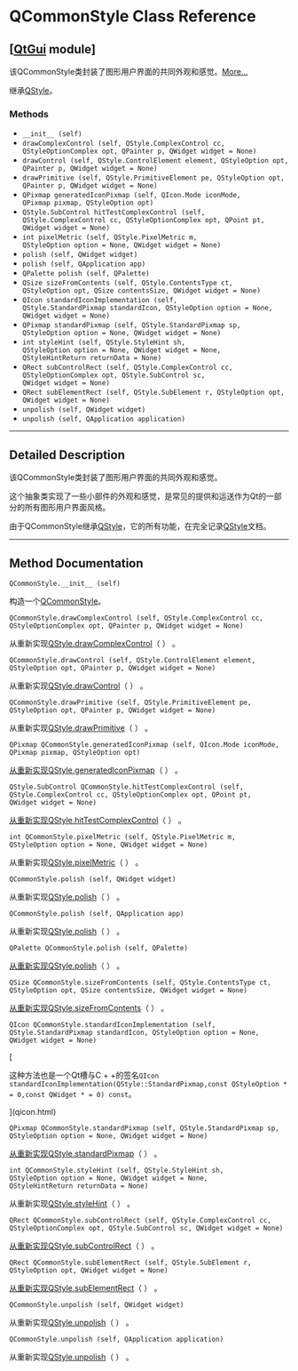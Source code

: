 # QCommonStyle Class Reference

## [[QtGui](index.htm) module]

该QCommonStyle类封装了图形用户界面的共同外观和感觉。[More...](#details)

继承[QStyle](qstyle.html)。

### Methods

*   `__init__ (self)`
*   `drawComplexControl (self, QStyle.ComplexControl cc, QStyleOptionComplex opt, QPainter p, QWidget widget = None)`
*   `drawControl (self, QStyle.ControlElement element, QStyleOption opt, QPainter p, QWidget widget = None)`
*   `drawPrimitive (self, QStyle.PrimitiveElement pe, QStyleOption opt, QPainter p, QWidget widget = None)`
*   `QPixmap generatedIconPixmap (self, QIcon.Mode iconMode, QPixmap pixmap, QStyleOption opt)`
*   `QStyle.SubControl hitTestComplexControl (self, QStyle.ComplexControl cc, QStyleOptionComplex opt, QPoint pt, QWidget widget = None)`
*   `int pixelMetric (self, QStyle.PixelMetric m, QStyleOption option = None, QWidget widget = None)`
*   `polish (self, QWidget widget)`
*   `polish (self, QApplication app)`
*   `QPalette polish (self, QPalette)`
*   `QSize sizeFromContents (self, QStyle.ContentsType ct, QStyleOption opt, QSize contentsSize, QWidget widget = None)`
*   `QIcon standardIconImplementation (self, QStyle.StandardPixmap standardIcon, QStyleOption option = None, QWidget widget = None)`
*   `QPixmap standardPixmap (self, QStyle.StandardPixmap sp, QStyleOption option = None, QWidget widget = None)`
*   `int styleHint (self, QStyle.StyleHint sh, QStyleOption option = None, QWidget widget = None, QStyleHintReturn returnData = None)`
*   `QRect subControlRect (self, QStyle.ComplexControl cc, QStyleOptionComplex opt, QStyle.SubControl sc, QWidget widget = None)`
*   `QRect subElementRect (self, QStyle.SubElement r, QStyleOption opt, QWidget widget = None)`
*   `unpolish (self, QWidget widget)`
*   `unpolish (self, QApplication application)`

* * *

## Detailed Description

该QCommonStyle类封装了图形用户界面的共同外观和感觉。

这个抽象类实现了一些小部件的外观和感觉，是常见的提供和运送作为Qt的一部分的所有图形用户界面风格。

由于QCommonStyle继承[QStyle](qstyle.html)，它的所有功能，在完全记录[QStyle](qstyle.html)文档。

* * *

## Method Documentation

```
QCommonStyle.__init__ (self)
```

构造一个[QCommonStyle](qcommonstyle.html)。

```
QCommonStyle.drawComplexControl (self, QStyle.ComplexControl cc, QStyleOptionComplex opt, QPainter p, QWidget widget = None)
```

从重新实现[QStyle.drawComplexControl](qstyle.html#drawComplexControl)（ ） 。

```
QCommonStyle.drawControl (self, QStyle.ControlElement element, QStyleOption opt, QPainter p, QWidget widget = None)
```

从重新实现[QStyle.drawControl](qstyle.html#drawControl)（ ） 。

```
QCommonStyle.drawPrimitive (self, QStyle.PrimitiveElement pe, QStyleOption opt, QPainter p, QWidget widget = None)
```

从重新实现[QStyle.drawPrimitive](qstyle.html#drawPrimitive)（ ） 。

```
QPixmap QCommonStyle.generatedIconPixmap (self, QIcon.Mode iconMode, QPixmap pixmap, QStyleOption opt)
```

[](qpixmap.html)

[从重新实现](qpixmap.html)[QStyle.generatedIconPixmap](qstyle.html#generatedIconPixmap)（ ） 。

```
QStyle.SubControl QCommonStyle.hitTestComplexControl (self, QStyle.ComplexControl cc, QStyleOptionComplex opt, QPoint pt, QWidget widget = None)
```

[](qstyle.html#SubControl-enum)

[从重新实现](qstyle.html#SubControl-enum)[QStyle.hitTestComplexControl](qstyle.html#hitTestComplexControl)（ ） 。

```
int QCommonStyle.pixelMetric (self, QStyle.PixelMetric m, QStyleOption option = None, QWidget widget = None)
```

从重新实现[QStyle.pixelMetric](qstyle.html#pixelMetric)（ ） 。

```
QCommonStyle.polish (self, QWidget widget)
```

从重新实现[QStyle.polish](qstyle.html#polish-3)（ ） 。

```
QCommonStyle.polish (self, QApplication app)
```

从重新实现[QStyle.polish](qstyle.html#polish-2)（ ） 。

```
QPalette QCommonStyle.polish (self, QPalette)
```

[](qpalette.html)

[从重新实现](qpalette.html)[QStyle.polish](qstyle.html#polish)（ ） 。

```
QSize QCommonStyle.sizeFromContents (self, QStyle.ContentsType ct, QStyleOption opt, QSize contentsSize, QWidget widget = None)
```

[](qsize.html)

[从重新实现](qsize.html)[QStyle.sizeFromContents](qstyle.html#sizeFromContents)（ ） 。

```
QIcon QCommonStyle.standardIconImplementation (self, QStyle.StandardPixmap standardIcon, QStyleOption option = None, QWidget widget = None)
```

[

这种方法也是一个Qt槽与C + +的签名`QIcon standardIconImplementation(QStyle::StandardPixmap,const QStyleOption * = 0,const QWidget * = 0) const`。

](qicon.html)

```
QPixmap QCommonStyle.standardPixmap (self, QStyle.StandardPixmap sp, QStyleOption option = None, QWidget widget = None)
```

[](qpixmap.html)

[从重新实现](qpixmap.html)[QStyle.standardPixmap](index.htm#standardPixmap)（ ） 。

```
int QCommonStyle.styleHint (self, QStyle.StyleHint sh, QStyleOption option = None, QWidget widget = None, QStyleHintReturn returnData = None)
```

从重新实现[QStyle.styleHint](qstyle.html#styleHint)（ ） 。

```
QRect QCommonStyle.subControlRect (self, QStyle.ComplexControl cc, QStyleOptionComplex opt, QStyle.SubControl sc, QWidget widget = None)
```

[](qrect.html)

[从重新实现](qrect.html)[QStyle.subControlRect](qstyle.html#subControlRect)（ ） 。

```
QRect QCommonStyle.subElementRect (self, QStyle.SubElement r, QStyleOption opt, QWidget widget = None)
```

[](qrect.html)

[从重新实现](qrect.html)[QStyle.subElementRect](qstyle.html#subElementRect)（ ） 。

```
QCommonStyle.unpolish (self, QWidget widget)
```

从重新实现[QStyle.unpolish](qstyle.html#unpolish)（ ） 。

```
QCommonStyle.unpolish (self, QApplication application)
```

从重新实现[QStyle.unpolish](qstyle.html#unpolish-2)（ ） 。